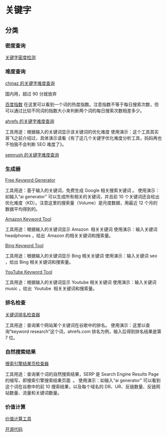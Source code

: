 # 关键字

## 分类

### 密度查询

[关键字密度检测](https://tool.chinaz.com/tools/density.aspx)

### 难度查询

[chinaz 的关键字难度查询](https://tool.chinaz.com/kwevaluate)

国内用，超过 90 分就放弃

[百度指数](https://index.baidu.com)
在这里可以看到一个词的热度指数。注意指数不等于每日搜索次数，但可以通过比较不同词的指数大小来判断两个词的每日搜索次数相差多少。

[ahrefs 的关键字难度查询](https://ahrefs.com/keyword-difficulty)

工具用途：根据输入的关键词显示该关键词的优化难度
使用演示：这个工具其实哥飞之前介绍过，具体演示请看《有了这几个关键字优化难度分析工具，妈妈再也不怕我不会判断 SEO 难度了》。

[semrush 的关键字难度查询](https://www.semrush.com/analytics/keywordoverview/)

### 生成器

[Free Keyword Generator](https://ahrefs.com/keyword-generator)

工具用途：基于输入的关键词，免费生成 Google 相关搜索关键词 。
使用演示：如输入“ai generator” 可以生成所有相关的关键词，并且前 10 个关键词还会给出优化难度（KD）。注意这里的搜索量（Volume）是月度数据，用最近 12 个月的数据平均得到的。

[Amazon Keyword Tool](https://ahrefs.com/amazon-keyword-tool)

工具用途：根据输入的关键词显示 Amazon  相关关键词
使用演示：输入关键词 headphones ，给出  Amazon 的相关关键词和搜索量。

[Bing Keyword Tool](https://ahrefs.com/bing-keyword-tool)

工具用途：根据输入的关键词显示 Bing 相关关键词
使用演示：输入关键词 seo ，给出 Bing 相关关键词和搜索量。

[YouTube Keyword Tool](https://ahrefs.com/youtube-keyword-tool)

工具用途：根据输入的关键词显示 Youtube 相关关键词
使用演示：输入关键词 music ，给出  Youtube  相关关键词和搜索量。

### 排名检查

[关键词排名检查器](https://ahrefs.com/keyword-rank-checker)

工具用途：查询某个网站某个关键词在谷歌中的排名。
使用演示：这里以查询“keyword research”这个词，ahrefs.com 排名为例，输入后得到排名结果是第 7 位。

### 自然搜索结果

[搜索引擎结果页检查器](https://ahrefs.com/serp-checker)

工具用途：查询某个词的自然搜索结果，SERP 是 Search Engine Results Page 的缩写，即搜索引擎搜索结果页面  。
使用演示：如输入“ai generator” 可以看到这个词在谷歌中的前 10 搜索结果，以及每个域名的 DR、UR、反链数量、反链网站数量、流量和关键词数量。

### 价值计算

[价值计算工具](https://roi-calculator-flame.vercel.app/)

[开源代码](https://github.com/Kunsect/roi-calculator)
